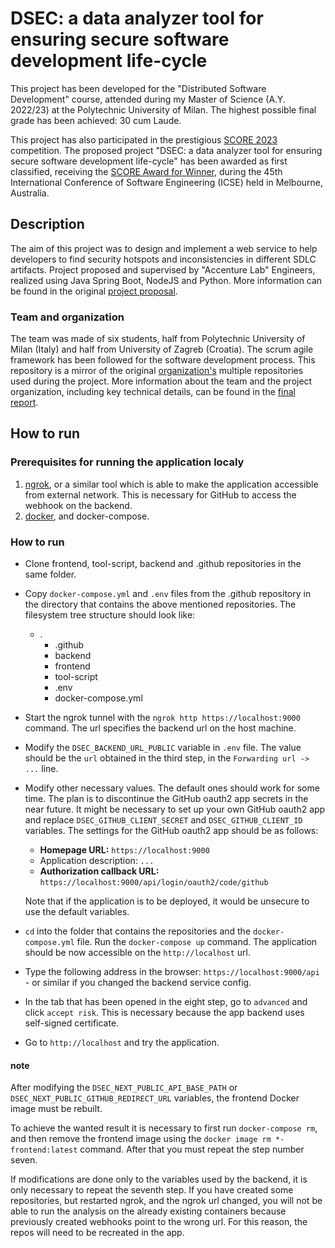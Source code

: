 # DSEC: a data analyzer tool for ensuring secure software development life-cycle

This project has been developed for the "Distributed Software Development" course, attended during my Master of Science (A.Y. 2022/23) at the Polytechnic University of Milan. The highest possible final grade has been achieved: 30 cum Laude.

This project has also participated in the prestigious [SCORE 2023](https://conf.researchr.org/track/icse-2023/icse-2023-score-2023?#About) competition. The proposed project "DSEC: a data analyzer tool for ensuring secure software development life-cycle" has been awarded as first classified, receiving the [SCORE Award for Winner](/docs/SCORE_winner_certificate.pdf), during the 45th International Conference of Software Engineering (ICSE) held in Melbourne, Australia.

## Description

The aim of this project was to design and implement a web service to help developers to find security hotspots and inconsistencies in different SDLC artifacts. Project proposed and supervised by "Accenture Lab" Engineers, realized using Java Spring Boot, NodeJS and Python. More information can be found in the original [project proposal](/docs/project_proposal.pdf).

### Team and organization

The team was made of six students, half from Polytechnic University of Milan (Italy) and half from University of Zagreb (Croatia). The scrum agile framework has been followed for the software development process. This repository is a mirror of the original [organization's](/https://github.com/DSD-DSec) multiple repositories used during the project. More information about the team and the project organization, including key technical details, can be found in the [final report](/docs/final_report.pdf).

## How to run
### Prerequisites for running the application localy
1. [ngrok](https://ngrok.com/), or a similar tool which is able to make the application accessible from external network. This is necessary for GitHub to access the webhook on the backend.
2.  [docker](https://www.docker.com/), and docker-compose.

### How to run
- Clone frontend, tool-script, backend and .github repositories in the same folder.
- Copy `docker-compose.yml` and `.env` files from the .github repository in the directory that contains the above mentioned repositories. The filesystem tree structure should look like:
    * .
        * .github
        * backend
        * frontend
        * tool-script
        * .env
        * docker-compose.yml
    
- Start the ngrok tunnel with the `ngrok http https://localhost:9000` command. The url specifies the backend url on the host machine.
- Modify the `DSEC_BACKEND_URL_PUBLIC` variable in `.env` file. The value should be the `url` obtained in the third step, in the `Forwarding url -> ...` line.
- Modify other necessary values. The default ones should work for some time. The plan is to discontinue the GitHub oauth2 app secrets in the near future. It might be necessary to set up your own GitHub oauth2 app and replace `DSEC_GITHUB_CLIENT_SECRET` and `DSEC_GITHUB_CLIENT_ID` variables. The settings for the GitHub oauth2 app should be as follows:
    * **Homepage URL:** `https://localhost:9000`
    * Application description: `...`
    * **Authorization callback URL:** `https://localhost:9000/api/login/oauth2/code/github`

    Note that if the application is to be deployed, it would be unsecure to use the default variables.
  
- `cd` into the folder that contains the repositories and the `docker-compose.yml` file. Run the `docker-compose up` command. The application should be now accessible on the `http://localhost` url.
- Type the following address in the browser: `https://localhost:9000/api` - or similar if you changed the backend service config.
- In the tab that has been opened in the eight step, go to `advanced` and click `accept risk`. This is necessary because the app backend uses self-signed certificate.
- Go to `http://localhost` and try the application.

#### note

After modifying the `DSEC_NEXT_PUBLIC_API_BASE_PATH` or `DSEC_NEXT_PUBLIC_GITHUB_REDIRECT_URL` variables, the frontend Docker image must be rebuilt. 

To achieve the wanted result it is necessary to first run `docker-compose rm`, and then remove the frontend image using the `docker image rm *-frontend:latest` command. 
After that you must repeat the step number seven.

If modifications are done only to the variables used by the backend, it is only necessary to repeat the seventh step. If you have created some repositories, but restarted ngrok, and the ngrok url changed, you will not be able to run the analysis on the already existing containers because previously created webhooks point to the wrong url. For this reason, the repos will need to be recreated in the app.
